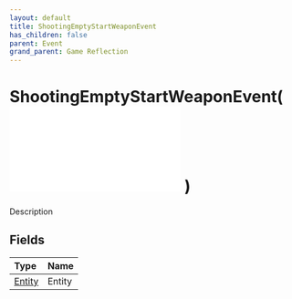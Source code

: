 ```yaml
---
layout: default
title: ShootingEmptyStartWeaponEvent
has_children: false
parent: Event
grand_parent: Game Reflection
---
```

# ShootingEmptyStartWeaponEvent( ![ EntityEventBase ](/game-reflection/events/entity_event_base.md) )
Description 

## Fields
| Type | Name |
|:-------------|:--------------|
| [Entity](/game-reflection/classes/entity.md) | Entity |
